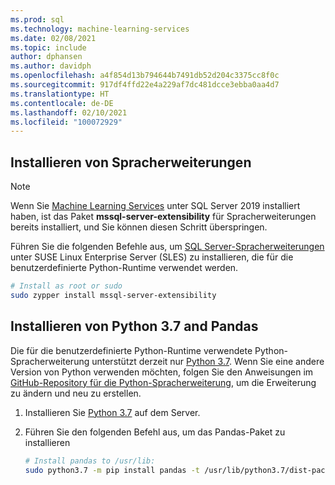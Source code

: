 ```yaml
---
ms.prod: sql
ms.technology: machine-learning-services
ms.date: 02/08/2021
ms.topic: include
author: dphansen
ms.author: davidph
ms.openlocfilehash: a4f854d13b794644b7491db52d204c3375cc8f0c
ms.sourcegitcommit: 917df4ffd22e4a229af7dc481dcce3ebba0aa4d7
ms.translationtype: HT
ms.contentlocale: de-DE
ms.lasthandoff: 02/10/2021
ms.locfileid: "100072929"
---
```

## <a name="install-language-extensions"></a>Installieren von Spracherweiterungen

> [!NOTE]
> Wenn Sie [Machine Learning Services](../../sql-server-machine-learning-services.md) unter SQL Server 2019 installiert haben, ist das Paket **mssql-server-extensibility** für Spracherweiterungen bereits installiert, und Sie können diesen Schritt überspringen.

Führen Sie die folgenden Befehle aus, um [SQL Server-Spracherweiterungen](../../../language-extensions/language-extensions-overview.md) unter SUSE Linux Enterprise Server (SLES) zu installieren, die für die benutzerdefinierte Python-Runtime verwendet werden.

```bash
# Install as root or sudo
sudo zypper install mssql-server-extensibility
```

## <a name="install-python-37-and-pandas"></a>Installieren von Python 3.7 and Pandas

Die für die benutzerdefinierte Python-Runtime verwendete Python-Spracherweiterung unterstützt derzeit nur [Python 3.7](https://www.python.org/). Wenn Sie eine andere Version von Python verwenden möchten, folgen Sie den Anweisungen im [GitHub-Repository für die Python-Spracherweiterung](https://github.com/microsoft/sql-server-language-extensions/tree/master/language-extensions/python), um die Erweiterung zu ändern und neu zu erstellen.

1. Installieren Sie [Python 3.7](https://www.python.org/) auf dem Server.

1. Führen Sie den folgenden Befehl aus, um das Pandas-Paket zu installieren

    ```bash
    # Install pandas to /usr/lib:
    sudo python3.7 -m pip install pandas -t /usr/lib/python3.7/dist-packages
    ```
